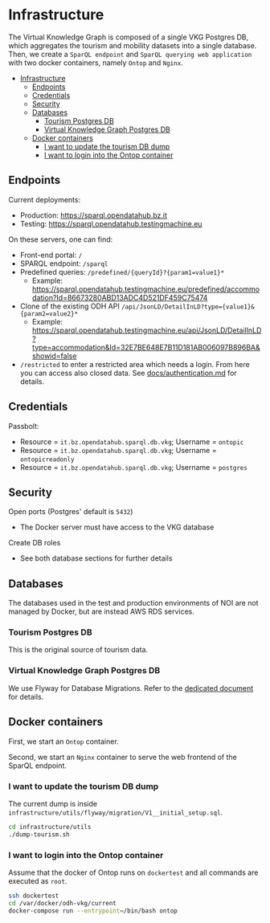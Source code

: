 # Infrastructure

The Virtual Knowledge Graph is composed of a single VKG Postgres DB, which
aggregates the tourism and mobility datasets into a single database. Then, we
create a `SparQL endpoint` and `SparQL querying web application` with two docker
containers, namely `Ontop` and `Nginx`.

- [Infrastructure](#infrastructure)
	- [Endpoints](#endpoints)
	- [Credentials](#credentials)
	- [Security](#security)
	- [Databases](#databases)
		- [Tourism Postgres DB](#tourism-postgres-db)
		- [Virtual Knowledge Graph Postgres DB](#virtual-knowledge-graph-postgres-db)
	- [Docker containers](#docker-containers)
		- [I want to update the tourism DB dump](#i-want-to-update-the-tourism-db-dump)
		- [I want to login into the Ontop container](#i-want-to-login-into-the-ontop-container)

## Endpoints

Current deployments:

- Production: <https://sparql.opendatahub.bz.it>
- Testing: <https://sparql.opendatahub.testingmachine.eu>

On these servers, one can find:

- Front-end portal:  `/`
- SPARQL endpoint: `/sparql`
- Predefined queries: `/predefined/{queryId}?{param1=value1}*`
  - Example: <https://sparql.opendatahub.testingmachine.eu/predefined/accommodation?Id=86673280ABD13ADC4D521DF459C75474>
- Clone of the existing ODH API `/api/JsonLD/DetailInLD?type={value1}&{param2=value2}*`
  - Example: <https://sparql.opendatahub.testingmachine.eu/api/JsonLD/DetailInLD?type=accommodation&Id=32E7BE648E7B11D181AB006097B896BA&showid=false>
- `/restricted` to enter a restricted area which needs a login. From here you
  can access also closed data. See [docs/authentication.md](docs/authentication.md)
  for details.

## Credentials

Passbolt:

- Resource = `it.bz.opendatahub.sparql.db.vkg`; Username = `ontopic`
- Resource = `it.bz.opendatahub.sparql.db.vkg`; Username = `ontopicreadonly`
- Resource = `it.bz.opendatahub.sparql.db.vkg`; Username = `postgres`

## Security

Open ports (Postgres' default is `5432`)

- The Docker server must have access to the VKG database

Create DB roles

- See both database sections for further details

## Databases

The databases used in the test and production environments of NOI are not
managed by Docker, but are instead AWS RDS services.

### Tourism Postgres DB

This is the original source of tourism data.

### Virtual Knowledge Graph Postgres DB

We use Flyway for Database Migrations. Refer to the [dedicated document](utils/flyway/README.md) for details.

## Docker containers

First, we start an `Ontop` container.

Second, we start an `Nginx` container to serve the web frontend of the SparQL endpoint.

### I want to update the tourism DB dump

The current dump is inside `infrastructure/utils/flyway/migration/V1__initial_setup.sql`.

```sh
cd infrastructure/utils
./dump-tourism.sh
```

### I want to login into the Ontop container

Assume that the docker of Ontop runs on `dockertest` and all commands are
executed as `root`.

```sh
ssh dockertest
cd /var/docker/odh-vkg/current
docker-compose run --entrypoint=/bin/bash ontop
```
